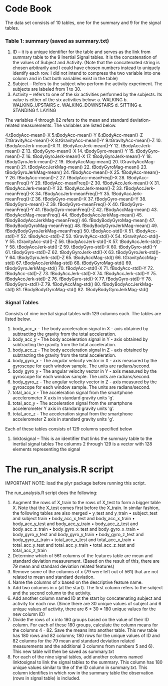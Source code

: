 
# Code Book

The data set consists of 10 tables, one for the summary and 9 for the signal tables.

### Table 1: summary  (saved as summary.txt)

1. ID – it is a unique identifier for the table and serves as the link from summary table to the 9 Inertial Signal tables. It is the concatenation of the values of Subject and Activity. (Note that the concatenated string is chosen arbitrarily and I could have chosen numbers instead to uniquely identify each row. I did not intend to compress the two variable into one column and in fact both variables exist in the table)
2. Subject – Refers to the subject who perform the activity experiment. The subjects are labeled from 1 to 30.
3. Activity – refers to one of the six activities performed by the subjects. Its value is either of the six activities below:
	a. WALKING
	b. WALKING_UPSTAIRS
	c. WALKING_DOWNSTAIRS
	d. SITTING
	e. STANDING
	f. LAYING 

The variables 4 through 82 refers to the mean and standard deviation-related measurements. The variables are listed below.

4.tBodyAcc-mean()-X
5.tBodyAcc-mean()-Y
6.tBodyAcc-mean()-Z
7.tGravityAcc-mean()-X
8.tGravityAcc-mean()-Y
9.tGravityAcc-mean()-Z
10. tBodyAccJerk-mean()-X
11. tBodyAccJerk-mean()-Y
12. tBodyAccJerk-mean()-Z
13. tBodyGyro-mean()-X
14. tBodyGyro-mean()-Y
15. tBodyGyro-mean()-Z
16. tBodyGyroJerk-mean()-X
17. tBodyGyroJerk-mean()-Y
18. tBodyGyroJerk-mean()-Z
19. tBodyAccMag-mean()
20. tGravityAccMag-mean()
21. tBodyAccJerkMag-mean()
22. tBodyGyroMag-mean()
23. tBodyGyroJerkMag-mean()
24. fBodyAcc-mean()-X
25. fBodyAcc-mean()-Y
26. fBodyAcc-mean()-Z
27. fBodyAcc-meanFreq()-X
28. fBodyAcc-meanFreq()-Y
29. fBodyAcc-meanFreq()-Z
30. fBodyAccJerk-mean()-X
31. fBodyAccJerk-mean()-Y
32. fBodyAccJerk-mean()-Z
33. fBodyAccJerk-meanFreq()-X
34. fBodyAccJerk-meanFreq()-Y
35. fBodyAccJerk-meanFreq()-Z
36. fBodyGyro-mean()-X
37. fBodyGyro-mean()-Y
38. fBodyGyro-mean()-Z
39. fBodyGyro-meanFreq()-X
40. fBodyGyro-meanFreq()-Y
41. fBodyGyro-meanFreq()-Z
42. fBodyAccMag-mean()
43. fBodyAccMag-meanFreq()
44. fBodyBodyAccJerkMag-mean()
45. fBodyBodyAccJerkMag-meanFreq()
46. fBodyBodyGyroMag-mean()
47. fBodyBodyGyroMag-meanFreq()
48. fBodyBodyGyroJerkMag-mean()
49. fBodyBodyGyroJerkMag-meanFreq()
50. tBodyAcc-std()-X
51. tBodyAcc-std()-Y
52. tBodyAcc-std()-Z
53. tGravityAcc-std()-X
54. tGravityAcc-std()-Y
55. tGravityAcc-std()-Z
56. tBodyAccJerk-std()-X
57. tBodyAccJerk-std()-Y
58. tBodyAccJerk-std()-Z
59. tBodyGyro-std()-X
60. tBodyGyro-std()-Y
61. tBodyGyro-std()-Z
62. tBodyGyroJerk-std()-X
63. tBodyGyroJerk-std()-Y
64. tBodyGyroJerk-std()-Z
65. tBodyAccMag-std()
66. tGravityAccMag-std()
67. tBodyAccJerkMag-std()
68. tBodyGyroMag-std()
69. tBodyGyroJerkMag-std()
70. fBodyAcc-std()-X
71. fBodyAcc-std()-Y
72. fBodyAcc-std()-Z
73. fBodyAccJerk-std()-X
74. fBodyAccJerk-std()-Y
75. fBodyAccJerk-std()-Z
76. fBodyGyro-std()-X
77. fBodyGyro-std()-Y
78. fBodyGyro-std()-Z
79. fBodyAccMag-std()
80. fBodyBodyAccJerkMag-std()
81. fBodyBodyGyroMag-std()
82. fBodyBodyGyroJerkMag-std()


### Signal Tables

Consists of nine inertial signal tables with 129 columns each. The tables are listed below.
1. body_acc_x - The body acceleration signal in X - axis obtained by subtracting the gravity from the total acceleration.
2. body_acc_y - The body acceleration signal in Y - axis obtained by subtracting the gravity from the total acceleration.
3. body_acc_z - The body acceleration signal in Z - axis obtained by subtracting the gravity from the total acceleration.
4. body_gyro_x - The angular velocity vector in X - axis measured by the gyroscope for each window sample. The units are radians/second.
5. body_gyro_y - The angular velocity vector in Y - axis measured by the gyroscope for each window sample. The units are radians/second.
6. body_gyro_z - The angular velocity vector in Z - axis measured by the gyroscope for each window sample. The units are radians/second.
7. total_acc_x - The acceleration signal from the smartphone accelerometer X axis in standard gravity units 'g'. 
8. total_acc_y - The acceleration signal from the smartphone accelerometer Y axis in standard gravity units 'g'. 
9. total_acc_z  - The acceleration signal from the smartphone accelerometer Z axis in standard gravity units 'g'.

Each of these tables consists of 129 columns specified below
1. linktosignal – This is an identifier that links the summary table to the inertial signal tables
     The columns 2 through 129 is a vector with 128 elements representing the signal





# The run_analysis.R script

IMPORTANT NOTE: load the plyr package before running this script.

The run_analysis.R script does the following:
1.	Augment the rows of X_train to the rows of X_test to form a bigger table X. Note that the X_test comes first before the X_train. 
In similar fashion, the following tables are also merged
	• y_test and y_train
	• subject_test and subject train
	• body_acc_x_test and body_acc_x_train
	• body_acc_y_test and body_acc_y_train
	• body_acc_z_test and body_acc_z_train
	• body_gyro_x_test and body_gyro_x_train
	• body_gyro_y_test and body_gyro_y_train
	• body_gyro_z_test and body_gyro_z_train
	• total_acc_x_test and total_acc_x_train
	• total_acc_y_test and total_acc_y_train
	• total_acc_z_test and total_acc_z_train
2. Determine which of 561 columns of the features table are mean and standard deviation measurement. (Based on the result of this, there are 79 mean and standard deviation related features)
3. Remove some of the columns of x (79 were left out of 561) that are not related to mean and standard deviation. 
4. Name the columns of x based on the descriptive feature name.
5. Add two columns in x (at the start). The first column refers to the subject and the second column to the activity.
6. Add another column named ID at the start by concatenating subject and activity for each row. (Since there are 30 unique values of subject and 6 unique values of activity, there are 6 * 30 = 180 unique values for the new column ID)
7. Divide the rows of x into 180 groups based on the value of their ID column. For each of these 180 groups, calculate the column means for the columns 4 - 82. Save the means into another table. This new table has 180 rows and 82 columns; 180 rows for the unique values of ID and 82 columns for the 79 mean and standard deviation related measurements and the additional 3 columns from numbers 5 and 6). This new table will then be saved as summary.txt
8. For each of the nine signal tables, add another columns named linktosignal to link the signal tables to the summary. This column has 180 unique values similar to the of the ID column in summary.txt. This column identifies in which row in the summary table the observation (rows in signal table) is included.

